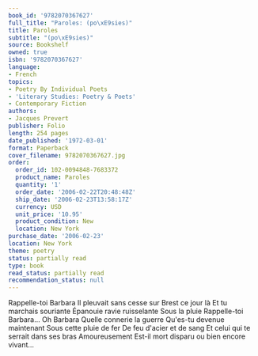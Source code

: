```yaml
---
book_id: '9782070367627'
full_title: "Paroles: (po\xE9sies)"
title: Paroles
subtitle: "(po\xE9sies)"
source: Bookshelf
owned: true
isbn: '9782070367627'
language:
- French
topics:
- Poetry By Individual Poets
- 'Literary Studies: Poetry & Poets'
- Contemporary Fiction
authors:
- Jacques Prevert
publisher: Folio
length: 254 pages
date_published: '1972-03-01'
format: Paperback
cover_filename: 9782070367627.jpg
order:
  order_id: 102-0094848-7683372
  product_name: Paroles
  quantity: '1'
  order_date: '2006-02-22T20:48:48Z'
  ship_date: '2006-02-23T13:58:17Z'
  currency: USD
  unit_price: '10.95'
  product_condition: New
  location: New York
purchase_date: '2006-02-23'
location: New York
theme: poetry
status: partially read
type: book
read_status: partially read
recommendation_status: null
---
```

Rappelle-toi Barbara
Il pleuvait sans cesse sur Brest ce jour là
Et tu marchais souriante
Épanouie ravie ruisselante
Sous la pluie
Rappelle-toi Barbara...
Oh Barbara
Quelle connerie la guerre
Qu'es-tu devenue maintenant
Sous cette pluie de fer
De feu d'acier et de sang
Et celui qui te serrait dans ses bras
Amoureusement
Est-il mort disparu ou bien encore vivant...
